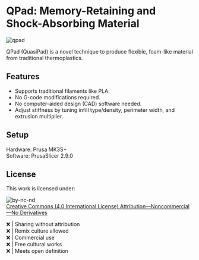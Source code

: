 # QPad: Memory-Retaining and Shock-Absorbing Material

![qpad](https://github.com/user-attachments/assets/e4f88aed-153f-4dd2-89a6-c84c5de44826)

QPad (QuasiPad) is a novel technique to produce flexible, foam-like material from traditional thermoplastics.

## Features
* Supports traditional filaments like PLA.
* No G-code modifications required.
* No computer-aided design (CAD) software needed.
* Adjust stiffness by tuning infill type/density, perimeter width, and extrusion multiplier.

## Setup
Hardware: Prusa MK3S+\
Software: PrusaSlicer 2.9.0

## License
This work is licensed under:

![by-nc-nd](https://github.com/user-attachments/assets/d1ca6af3-62a9-464c-b333-8fee5f0ab3f4)\
[Creative Commons (4.0 International License) Attribution—Noncommercial—No Derivatives](http://creativecommons.org/licenses/by-nc-nd/4.0/)

:x: | Sharing without attribution\
:x: | Remix culture allowed\
:x: | Commercial use\
:x: | Free cultural works\
:x: | Meets open definition
